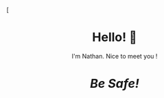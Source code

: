 
[![]()

<h1 align='center'> Hello! 👋 </h1>

<!--
**DournauxNathan/DournauxNathan** is a ✨ _special_ ✨ repository because its `README.md` (this file) appears on your GitHub profile.

Here are some ideas to get you started:

- 🔭 I’m currently working on ...
- 🌱 I’m currently learning ...
- 👯 I’m looking to collaborate on ...
- 🤔 I’m looking for help with ...
- 💬 Ask me about ...
- 📫 How to reach me: ...
- 😄 Pronouns: ...
- ⚡ Fun fact: ...
-->

<p align='center'>
I'm Nathan. Nice to meet you !
</p>
<!--<p align='center'>For enquiries, reach out @ jhey@jhey.dev or over on <a href="https://twitter.com/jh3yy">Twitter</a>.</p>-->

<h1 align='center'><i>Be Safe!</i></h1>
